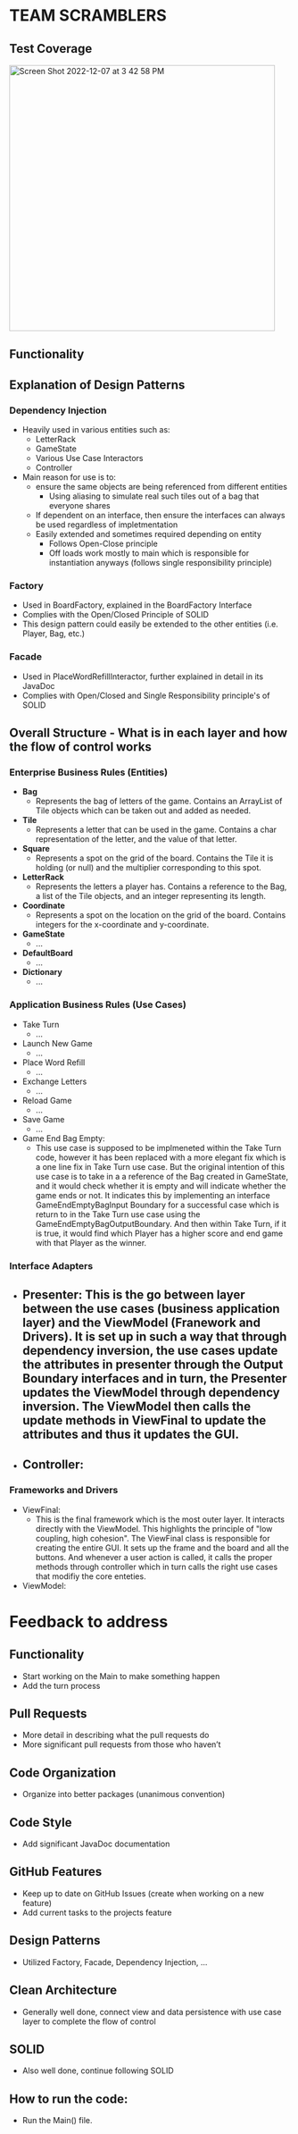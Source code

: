 # TEAM SCRAMBLERS 

## Test Coverage
<img width="476" alt="Screen Shot 2022-12-07 at 3 42 58 PM" src="https://user-images.githubusercontent.com/74324750/206292676-a3779840-ec4a-4246-bb51-66ecfafe9609.png">

## Functionality

## Explanation of Design Patterns

### Dependency Injection
- Heavily used in various entities such as:
  - LetterRack
  - GameState
  - Various Use Case Interactors
  - Controller
- Main reason for use is to:
  - ensure the same objects are being referenced from different entities
    - Using aliasing to simulate real such tiles out of a bag that everyone shares
  - If dependent on an interface, then ensure the interfaces can always be used regardless of impletmentation
  - Easily extended and sometimes required depending on entity
    - Follows Open-Close principle
    - Off loads work mostly to main which is responsible for instantiation anyways (follows single responsibility principle)

### Factory 
- Used in BoardFactory, explained in the BoardFactory Interface
- Complies with the Open/Closed Principle of SOLID
- This design pattern could easily be extended to the other entities (i.e. Player, Bag, etc.)

### Facade
- Used in PlaceWordRefillInteractor, further explained in detail in its JavaDoc
- Complies with Open/Closed and Single Responsibility principle's of SOLID
## Overall Structure - What is in each layer and how the flow of control works

### Enterprise Business Rules (Entities)
- **Bag**
  - Represents the bag of letters of the game. Contains an ArrayList of Tile objects which can be taken out and added as needed.
- **Tile**
  - Represents a letter that can be used in the game. Contains a char representation of the letter, and the value of that letter.
- **Square**
  - Represents a spot on the grid of the board. Contains the Tile it is holding (or null) and the multiplier corresponding to this spot.
- **LetterRack**
  - Represents the letters a player has. Contains a reference to the Bag, a list of the Tile objects, and an integer representing its length.
- **Coordinate**
  - Represents a spot on the location on the grid of the board. Contains integers for the x-coordinate and y-coordinate.
- **GameState**
  - ...
- **DefaultBoard**
  - ...
- **Dictionary**
  - ...

### Application Business Rules (Use Cases)
- Take Turn
  - ...
- Launch New Game
  - ...
- Place Word Refill
  - ...
- Exchange Letters
  - ...
- Reload Game
  - ...
- Save Game
  - ...
- Game End Bag Empty:
  - This use case is supposed to be implmeneted within the Take Turn code, however it has been replaced with a more elegant fix which is a one line fix in Take Turn use case. But the original intention of this use case is to take in a a reference of the Bag created in GameState, and it would check whether it is empty and will indicate whether the game ends or not. It indicates this by implementing an interface GameEndEmptyBagInput Boundary for a successful case which is return to in the Take Turn use case using the GameEndEmptyBagOutputBoundary. And then within Take Turn, if it is true, it would find which Player has a higher score and end game with that Player as the winner.

### Interface Adapters
- Presenter: This is the go between layer between the use cases (business application layer) and the ViewModel (Franework and Drivers). It is set up in such a way that through dependency inversion, the use cases update the attributes in presenter through the Output Boundary interfaces and in turn, the Presenter updates the ViewModel through dependency inversion. The ViewModel then calls the update methods in ViewFinal to update the attributes and thus it updates the GUI. 
  - 
- Controller:
  - 

### Frameworks and Drivers
- ViewFinal:
  - This is the final framework which is the most outer layer. It interacts directly with the ViewModel. This highlights the principle of "low coupling, high cohesion". The ViewFinal class is responsible for creating the entire GUI. It sets up the frame and the board and all the buttons. And whenever a user action is called, it calls the proper methods through controller which in turn calls the right use cases that modifiy the core enteties.
- ViewModel:

# Feedback to address
## Functionality
  - Start working on the Main to make something happen
  - Add the turn process
## Pull Requests
  - More detail in describing what the pull requests do
  - More significant pull requests from those who haven’t 
## Code Organization
  - Organize into better packages (unanimous convention)
## Code Style
  - Add significant JavaDoc documentation
## GitHub Features
  - Keep up to date on GitHub Issues (create when working on a new feature)
  - Add current tasks to the projects feature
## Design Patterns
  - Utilized Factory, Facade, Dependency Injection, ...
## Clean Architecture
  - Generally well done, connect view and data persistence with use case layer to complete the flow of control 
## SOLID
  - Also well done, continue following SOLID

## How to run the code:
- Run the Main() file.
